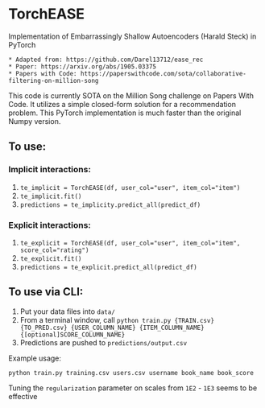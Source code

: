 # TorchEASE
Implementation of Embarrassingly Shallow Autoencoders (Harald Steck) in PyTorch
```
* Adapted from: https://github.com/Darel13712/ease_rec 
* Paper: https://arxiv.org/abs/1905.03375
* Papers with Code: https://paperswithcode.com/sota/collaborative-filtering-on-million-song
```

This code is currently SOTA on the Million Song challenge on Papers With Code.
It utilizes a simple closed-form solution for a recommendation problem. 
This PyTorch implementation is much faster than the original Numpy version.


## To use:
### Implicit interactions: 
1. `te_implicit = TorchEASE(df, user_col="user", item_col="item")`
2. `te_implicit.fit()`
3. `predictions = te_implicity.predict_all(predict_df)`
### Explicit interactions:
1. `te_explicit = TorchEASE(df, user_col="user", item_col="item", score_col="rating")`
2. `te_explicit.fit()`
3. `predictions = te_explicit.predict_all(predict_df)`


## To use via CLI:
1. Put your data files into `data/`
2. From a terminal window, call `python train.py {TRAIN.csv} {TO_PRED.csv} {USER_COLUMN_NAME} {ITEM_COLUMN_NAME} {[optional]SCORE_COLUMN_NAME}`
3. Predictions are pushed to `predictions/output.csv`

Example usage:
```
python train.py training.csv users.csv username book_name book_score
```

Tuning the `regularization` parameter on scales from `1E2` - `1E3` seems to be effective 
